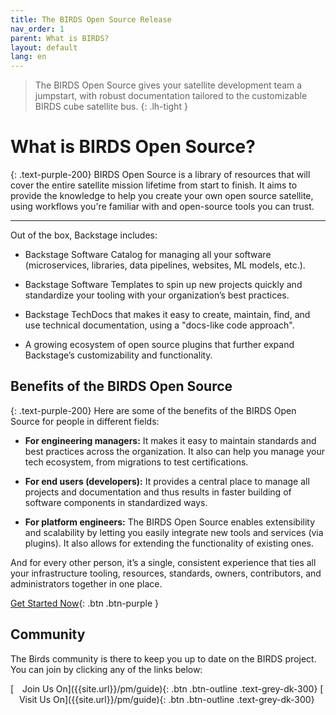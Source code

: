 ```yaml
---
title: The BIRDS Open Source Release
nav_order: 1
parent: What is BIRDS?
layout: default
lang: en
---
```


>The BIRDS Open Source gives your satellite development team a jumpstart, with robust documentation tailored to the customizable BIRDS cube satellite bus. 
{: .lh-tight }


# What is BIRDS Open Source?
{: .text-purple-200}
BIRDS Open Source is a library of resources that will cover the entire satellite mission lifetime from start to finish. It aims to provide the knowledge to help you create your own open source satellite, using workflows you're familiar with and open-source tools you can trust.

---
Out of the box, Backstage includes:

* Backstage Software Catalog for managing all your software (microservices, libraries, data pipelines, websites, ML models, etc.).

* Backstage Software Templates to spin up new projects quickly and standardize your tooling with your organization’s best practices.

* Backstage TechDocs that makes it easy to create, maintain, find, and use technical documentation, using a "docs-like code approach".

* A growing ecosystem of open source plugins that further expand Backstage’s customizability and functionality.

## Benefits of the BIRDS Open Source
{: .text-purple-200}
Here are some of the benefits of the BIRDS Open Source for people in different fields:
* **For engineering managers:** It makes it easy to maintain standards and best practices across the organization. It also can help you manage your tech ecosystem, from migrations to test certifications.

* **For end users (developers):** It provides a central place to manage all projects and documentation and thus results in faster building of software components in standardized ways.

* **For platform engineers:** The BIRDS Open Source enables extensibility and scalability by letting you easily integrate new tools and services (via plugins). It also allows for extending the functionality of existing ones.

And for every other person, it’s a single, consistent experience that ties all your infrastructure tooling, resources, standards, owners, contributors, and administrators together in one place.

[Get Started Now]({{site.url}}/get-started){: .btn .btn-purple }

## Community
The Birds community is there to keep you up to date on the BIRDS project. You can join by clicking any of the links below:

<span class="fs-4" align="center"> 
[<img src="https://raw.githubusercontent.com/FortAwesome/Font-Awesome/6.x/svgs/solid/building.svg" width="10" height="10"> Join Us On]({{site.url}}/pm/guide){: .btn .btn-outline .text-grey-dk-300}
</span>
<span class="fs-4" align="center"> 
[<img src="https://raw.githubusercontent.com/FortAwesome/Font-Awesome/6.x/svgs/solid/building.svg" width="10" height="10"> Visit Us On]({{site.url}}/pm/guide){: .btn .btn-outline .text-grey-dk-300}
</span>